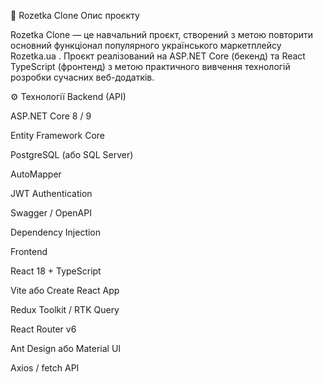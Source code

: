 🛒 Rozetka Clone
Опис проєкту

Rozetka Clone — це навчальний проєкт, створений з метою повторити основний функціонал популярного українського маркетплейсу Rozetka.ua
.
Проєкт реалізований на ASP.NET Core (бекенд) та React TypeScript (фронтенд) з метою практичного вивчення технологій розробки сучасних веб-додатків.

⚙️ Технології
Backend (API)

ASP.NET Core 8 / 9

Entity Framework Core

PostgreSQL (або SQL Server)

AutoMapper

JWT Authentication

Swagger / OpenAPI

Dependency Injection

Frontend

React 18 + TypeScript

Vite або Create React App

Redux Toolkit / RTK Query

React Router v6

Ant Design або Material UI

Axios / fetch API